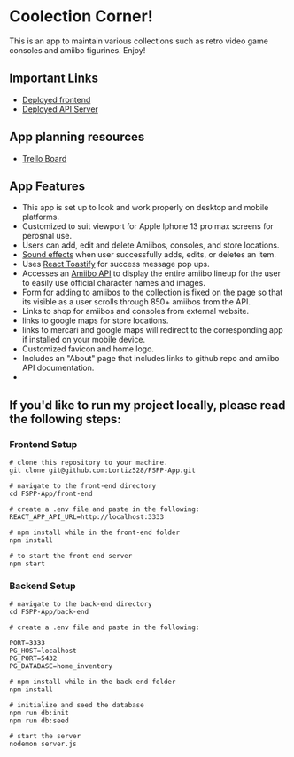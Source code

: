 # Coolection Corner!

This is an app to maintain various collections such as retro video game consoles and amiibo figurines. Enjoy!

## Important Links

- [Deployed frontend](https://my-collections.netlify.app/)
- [Deployed API Server](https://immense-refuge-16416.herokuapp.com/)

## App planning resources 

- [Trello Board](https://trello.com/invite/b/ABTWrZXr/af5e35ff4cbe5df2caec988fc6eac12d/fspp-inventory-app)

## App Features
- This app is set up to look and work properly on desktop and mobile platforms. 
- Customized to suit viewport for Apple Iphone 13 pro max screens for perosnal use.
- Users can add, edit and delete Amiibos, consoles, and store locations.
- [Sound effects](https://developer.mozilla.org/en-US/docs/Web/API/HTMLAudioElement/Audio) when user successfully adds, edits, or deletes an item.
- Uses [React Toastify](https://www.npmjs.com/package/react-toastify) for success message pop ups.
- Accesses an [Amiibo API](https://www.amiiboapi.com/) to display the entire amiibo lineup for the user to easily use official character names and images.
- Form for adding to amiibos to the collection is fixed on the page so that its visible as a user scrolls through 850+ amiibos from the API.
- Links to shop for amiibos and consoles from external website.
- links to google maps for store locations.
- links to mercari and google maps will redirect to the corresponding app if installed on your mobile device.
- Customized favicon and home logo.
- Includes an "About" page that includes links to github repo and amiibo API documentation.
- 

## If you'd like to run my project locally, please read the following steps:

### Frontend Setup
```
# clone this repository to your machine.
git clone git@github.com:Lortiz528/FSPP-App.git

# navigate to the front-end directory
cd FSPP-App/front-end

# create a .env file and paste in the following:
REACT_APP_API_URL=http://localhost:3333

# npm install while in the front-end folder
npm install

# to start the front end server
npm start
```

### Backend Setup

```
# navigate to the back-end directory
cd FSPP-App/back-end

# create a .env file and paste in the following:

PORT=3333
PG_HOST=localhost
PG_PORT=5432
PG_DATABASE=home_inventory

# npm install while in the back-end folder
npm install

# initialize and seed the database
npm run db:init
npm run db:seed

# start the server
nodemon server.js

```